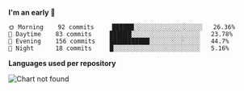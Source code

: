 <!--START_SECTION:waka-->
**I'm an early 🐤** 

```text
🌞 Morning    92 commits     ██████░░░░░░░░░░░░░░░░░░░   26.36% 
🌆 Daytime    83 commits     ██████░░░░░░░░░░░░░░░░░░░   23.78% 
🌃 Evening    156 commits    ███████████░░░░░░░░░░░░░░   44.7% 
🌙 Night      18 commits     █░░░░░░░░░░░░░░░░░░░░░░░░   5.16%

```


**Languages used per repository**

![Chart not found](https://github.com/prabhatdev/prabhatdev/blob/master/charts/repo.png) 


<!--END_SECTION:waka-->
